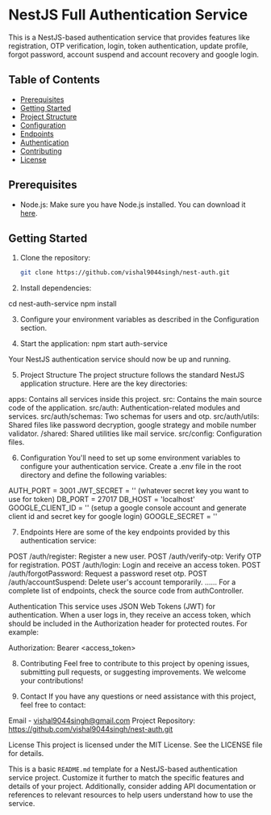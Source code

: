 # NestJS Full Authentication Service

This is a NestJS-based authentication service that provides features like registration, OTP verification, login, token authentication, update profile, forgot password, account suspend and account recovery and google login.

## Table of Contents

- [Prerequisites](#prerequisites)
- [Getting Started](#getting-started)
- [Project Structure](#project-structure)
- [Configuration](#configuration)
- [Endpoints](#endpoints)
- [Authentication](#authentication)
- [Contributing](#contributing)
- [License](#license)

## Prerequisites

- Node.js: Make sure you have Node.js installed. You can download it [here](https://nodejs.org/).

## Getting Started

1. Clone the repository:

   ```bash
   git clone https://github.com/vishal9044singh/nest-auth.git
   

2. Install dependencies:

cd nest-auth-service
npm install

3. Configure your environment variables as described in the Configuration section.

4. Start the application: npm start auth-service

Your NestJS authentication service should now be up and running.

5. Project Structure
The project structure follows the standard NestJS application structure. Here are the key directories:

apps: Contains all services inside this project.
src: Contains the main source code of the application.
src/auth: Authentication-related modules and services.
src/auth/schemas: Two schemas for users and otp.
src/auth/utils: Shared files like password decryption, google strategy and mobile number validator.
/shared: Shared utilities like mail service.
src/config: Configuration files.

6. Configuration
You'll need to set up some environment variables to configure your authentication service. Create a .env file in the root directory and define the following variables:

AUTH_PORT = 3001
JWT_SECRET = '' (whatever secret key you want to use for token)
DB_PORT = 27017
DB_HOST = 'localhost'
GOOGLE_CLIENT_ID = '' (setup a google console account and generate client id and secret key for google login)
GOOGLE_SECRET = ''

7. Endpoints
Here are some of the key endpoints provided by this authentication service:

POST /auth/register: Register a new user.
POST /auth/verify-otp: Verify OTP for registration.
POST /auth/login: Login and receive an access token.
POST /auth/forgotPassword: Request a password reset otp.
POST /auth/accountSuspend: Delete user's account temporarily.
......
For a complete list of endpoints, check the source code from authController.

Authentication
This service uses JSON Web Tokens (JWT) for authentication. When a user logs in, they receive an access token, which should be included in the Authorization header for protected routes. For example:

Authorization: Bearer <access_token>

8. Contributing
Feel free to contribute to this project by opening issues, submitting pull requests, or suggesting improvements. We welcome your contributions!

9. Contact
If you have any questions or need assistance with this project, feel free to contact:

Email - vishal9044singh@gmail.com
Project Repository: https://github.com/vishal9044singh/nest-auth.git

License
This project is licensed under the MIT License. See the LICENSE file for details.

This is a basic `README.md` template for a NestJS-based authentication service project. Customize it further to match the specific features and details of your project. Additionally, consider adding API documentation or references to relevant resources to help users understand how to use the service.
